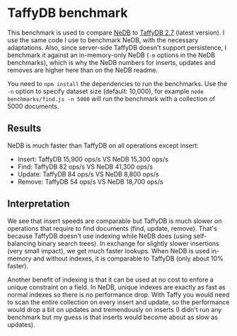 # TaffyDB benchmark

This benchmark is used to compare <a href="https://github.com/louischatriot/nedb" target="_blank">NeDB</a> to <a href="http://www.taffydb.com/" target="_blank">TaffyDB 2.7</a> (latest version). I use the same code I use to benchmark NeDB, with the necessary adaptations. Also, since server-side TaffyDB doesn't support persistence, I benchmark it against an in-memory-only NeDB (`-m` options in the NeDB benchmarks), which is why the NeDB numbers for inserts, updates and removes are higher here than on the NeDB readme.

You need to `npm install` the dependencies to run the benchmarks. Use the `-n` option to specify dataset size (default: 10,000), for example `node benchmarks/find.js -n 5000` will run the benchmark with a collection of 5000 documents.


## Results

NeDB is much faster than TaffyDB on all operations except insert:  

* Insert: TaffyDB 15,900 ops/s VS NeDB 15,300 ops/s
* Find: TaffyDB 82 ops/s VS NeDB 41,300 ops/s
* Update: TaffyDB 84 ops/s VS NeDB 8,800 ops/s
* Remove: TaffyDB 54 ops/s VS NeDB 18,700 ops/s


## Interpretation

We see that insert speeds are comparable but TaffyDB is much slower on operations that require to find documents (find, update, remove). That's because TaffyDB doesn't use indexing while NeDB does (using self-balancing binary search trees). In exchange for slightly slower insertions (very small impact), we get much faster lookups. When NeDB is used in-memory and without indexes, it is comparable to TaffyDB (only about 10% faster).

Another benefit of indexing is that it can be used at no cost to enfore a unique constraint on a field. In NeDB, unique indexes are exactly as fast as normal indexes so there is no performance drop. With Taffy you would need to scan the entire collection on every insert and update, so the performance would drop a bit on updates and tremendously on inserts (I didn't run any benchmark but my guess is that inserts would become about as slow as updates).


